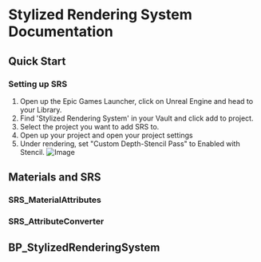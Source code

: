 # Stylized Rendering System Documentation

## Quick Start

### Setting up SRS

1. Open up the Epic Games Launcher, click on Unreal Engine and head to your Library.
2. Find 'Stylized Rendering System' in your Vault and click add to project.
3. Select the project you want to add SRS to.
4. Open up your project and open your project settings
5. Under rendering, set "Custom Depth-Stencil Pass" to Enabled with Stencil.
![Image](stylizedrenderingsystem/assets/setting_up_stencil.png)

## Materials and SRS

### SRS_MaterialAttributes

### SRS_AttributeConverter


## BP_StylizedRenderingSystem

